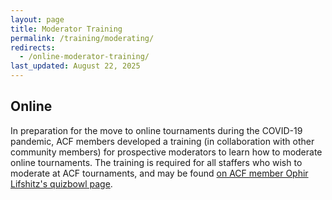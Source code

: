 ```yaml
---
layout: page
title: Moderator Training
permalink: /training/moderating/
redirects:
  - /online-moderator-training/
last_updated: August 22, 2025
---
```


## Online

In preparation for the move to online tournaments during the COVID-19 pandemic, ACF members developed a training (in collaboration with other community members) for prospective moderators to learn how to moderate online tournaments. The training is required for all staffers who wish to moderate at ACF tournaments, and may be found [on ACF member Ophir Lifshitz's quizbowl page](http://minkowski.space/quizbowl/training/online-moderator/).
